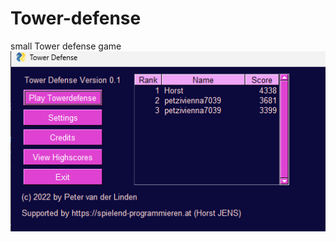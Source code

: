 # Tower-defense
small Tower defense game
![screenshot](https://github.com/petzivienna/Tower-defense/blob/main/menu.png?raw=true)
